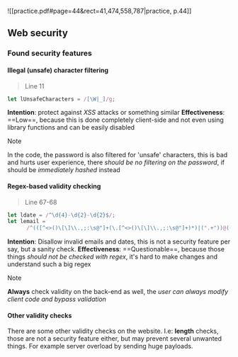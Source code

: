 ![[practice.pdf#page=44&rect=41,474,558,787|practice, p.44]]

## Web security

### Found security features

#### Illegal (unsafe) character filtering

> Line 11
```js
let lUnsafeCharacters = /[\W|_]/g;
```

**Intention**: protect against _XSS_ attacks or something similar
**Effectiveness**: ==Low==, because this is done completely client-side and not even using library functions and can be easily disabled

> [!note] 
> In the code, the password is also filtered for 'unsafe' characters, this is bad and hurts user experience, there *should be no filtering on the password*, if should be *immediately hashed* instead

#### Regex-based validity checking

> Line 67-68
```js
let ldate = /^\d{4}-\d{2}-\d{2}$/;
let lemail =
      /^(([^<>()\[\]\\.,;:\s@"]+(\.[^<>()\[\]\\.,;:\s@"]+)*)|(".+"))@((\[[0-9]{1,3}\.[0-9]{1,3}\.[0-9]{1,3}\.[0-9]{1,3}\])|(([a-z\-0-9]+\.)+[a-z]{2,}))$/;

```

**Intention**: Disallow invalid emails and dates, this is not a security feature per say, but a sanity check.
**Effectiveness**: ==Questionable==, because those things *should not be checked with regex*, it's hard to make changes and understand such a big regex

> [!note] 
> **Always** check validity on the back-end as well, the *user can always modify client code and bypass validation*

#### Other validity checks

There are some other validity checks on the website. 
I.e: **length** checks, those are not a security feature either, but may prevent several unwanted things. For example server overload by sending huge payloads.